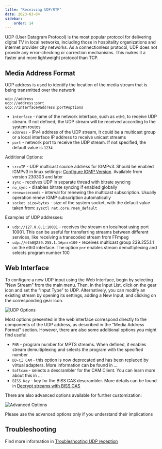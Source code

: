 ```yaml
---
title: "Receiving UDP/RTP"
date: 2023-03-04
sidebar:
    order: 14
---
```


UDP (User Datagram Protocol) is the most popular protocol for delivering digital TV in local networks, including those in hospitality organizations and internet provider city networks. As a connectionless protocol, UDP does not provide any error-checking or correction mechanisms. This makes it a faster and more lightweight protocol than TCP.

## Media Address Format

UDP address is used to identify the location of the media stream that is being transmitted over the network

```
udp://address
udp://address:port
udp://interface@address:port#options
```

- `interface` - name of the network interface, such as `eth0`, to receive UDP stream. If not defined, the UDP stream will be received according to the system routes
- `address` - IPv4 address of the UDP stream, It could be a multicast group or a local interface IP address to receive unicast streams
- `port` - network port to receive the UDP stream. If not specified, the default value is `1234`

Additional Options:

- `src=IP` - UDP multicast source address for IGMPv3. Should be enabled IGMPv3 in linux settings: [Configure IGMP Version](../../misc/tools-and-utilities/configure-igmp-version). Available from version 230303 and later
- `sync` - receives UDP in separate thread with bitrate syncing
- `no_sync` - disables bitrate syncing if enabled globally
- `renew=seconds` - interval for renewing the multicast subscription. Usually operation renew IGMP subscription automatically
- `socket_size=bytes` - size of the system socket, with the default value taken from: `sysctl net.core.rmem_default`

Examples of UDP addresses:

- `udp://127.0.0.1:10001` - receives the stream on localhost using port 10001. This can be useful for transferring streams between different services, like receiving a transcoded stream from FFmpeg
- `udp://eth0@239.255.1.1#pnr=100` - receives multicast group 239.255.1.1 on the eth0 interface. The option `pnr` enables stream demultiplexing and selects program number 100

## Web Interface

To configure a new UDP input using the Web Interface, begin by selecting "New Stream" from the main menu. Then, in the Input List, click on the gear icon and set the "Input Type" to UDP. Alternatively, you can modify an existing stream by opening its settings, adding a New Input, and clicking on the corresponding gear icon.

![UDP Options](https://cdn.cesbo.com/help/astra/receiving/ip/udp/options.png)

Most options presented in the web interface correspond directly to the components of the UDP address, as described in the "Media Address Format" section. However, there are also some additional options you might find useful:

- `PNR` - program number for MPTS streams. When defined, it enables stream demultiplexing and selects the program with the specified number
- `DD-CI CAM` - this option is now deprecated and has been replaced by virtual adapters. More information can be found in ...
- `Softcam` - selects a descrambler for the CAM Client. You can learn more about this in ...
- `BISS Key` - key for the BISS CAS descrambler. More details can be found in [Decrypt streams with BISS CAS](../processing/decrypt-biss)

There are also advanced options available for further customization:

![Advanced Options](https://cdn.cesbo.com/help/astra/receiving/ip/udp/advanced.png)

Please use the advanced options only if you understand their implications

## Troubleshooting

Find more information in [Troubleshooting UDP reception](../../misc/troubleshooting/udp)
